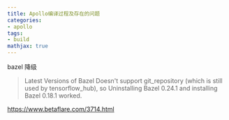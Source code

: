 ```yaml
---
title: Apollo编译过程及存在的问题
categories:
- apollo
tags:
- build
mathjax: true
---
```


<!-- more -->





bazel 降级

> Latest Versions of Bazel Doesn't support git_repository (which is still used by tensorflow_hub), so Uninstalling Bazel 0.24.1 and installing Bazel 0.18.1 worked.

https://www.betaflare.com/3714.html